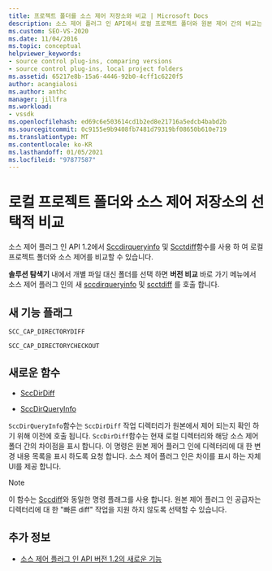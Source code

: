 ```yaml
---
title: 프로젝트 폴더를 소스 제어 저장소와 비교 | Microsoft Docs
description: 소스 제어 플러그 인 API에서 로컬 프로젝트 폴더와 원본 제어 간의 비교는 SccDirQueryInfo 및 Sccdidiff를 사용 하 여 수행 됩니다.
ms.custom: SEO-VS-2020
ms.date: 11/04/2016
ms.topic: conceptual
helpviewer_keywords:
- source control plug-ins, comparing versions
- source control plug-ins, local project folders
ms.assetid: 65217e8b-15a6-4446-92b0-4cff1c6220f5
author: acangialosi
ms.author: anthc
manager: jillfra
ms.workload:
- vssdk
ms.openlocfilehash: ed69c6e503614cd1b2ed8e21716a5edcb4babd2b
ms.sourcegitcommit: 0c9155e9b9408fb7481d79319bf08650b610e719
ms.translationtype: MT
ms.contentlocale: ko-KR
ms.lasthandoff: 01/05/2021
ms.locfileid: "97877587"
---
```

# <a name="optional-comparison-of-local-project-folder-to-source-control-store"></a>로컬 프로젝트 폴더와 소스 제어 저장소의 선택적 비교
소스 제어 플러그 인 API 1.2에서 [Sccdirqueryinfo](../../extensibility/sccdirqueryinfo-function.md) 및 [Scctdiff](../../extensibility/sccdirdiff-function.md)함수를 사용 하 여 로컬 프로젝트 폴더와 소스 제어를 비교할 수 있습니다.

 **솔루션 탐색기** 내에서 개별 파일 대신 폴더를 선택 하면 **버전 비교** 바로 가기 메뉴에서 소스 제어 플러그 인의 새 [sccdirqueryinfo](../../extensibility/sccdirqueryinfo-function.md) 및 [scctdiff](../../extensibility/sccdirdiff-function.md) 를 호출 합니다.

## <a name="new-capability-flags"></a>새 기능 플래그
 `SCC_CAP_DIRECTORYDIFF`

 `SCC_CAP_DIRECTORYCHECKOUT`

## <a name="new-functions"></a>새로운 함수
- [SccDirDiff](../../extensibility/sccdirdiff-function.md)

- [SccDirQueryInfo](../../extensibility/sccdirqueryinfo-function.md)

 `SccDirQueryInfo`함수는 `SccDirDiff` 작업 디렉터리가 원본에서 제어 되는지 확인 하기 위해 이전에 호출 됩니다. `SccDirDiff`함수는 현재 로컬 디렉터리와 해당 소스 제어 폴더 간의 차이점을 표시 합니다. 이 명령은 원본 제어 플러그 인에 디렉터리에 대 한 변경 내용 목록을 표시 하도록 요청 합니다. 소스 제어 플러그 인은 차이를 표시 하는 자체 UI를 제공 합니다.

> [!NOTE]
> 이 함수는 [Sccdiff](../../extensibility/sccdiff-function.md)와 동일한 명령 플래그를 사용 합니다. 원본 제어 플러그 인 공급자는 디렉터리에 대 한 "빠른 diff" 작업을 지원 하지 않도록 선택할 수 있습니다.

## <a name="see-also"></a>추가 정보
- [소스 제어 플러그 인 API 버전 1.2의 새로운 기능](../../extensibility/internals/what-s-new-in-the-source-control-plug-in-api-version-1-2.md)
